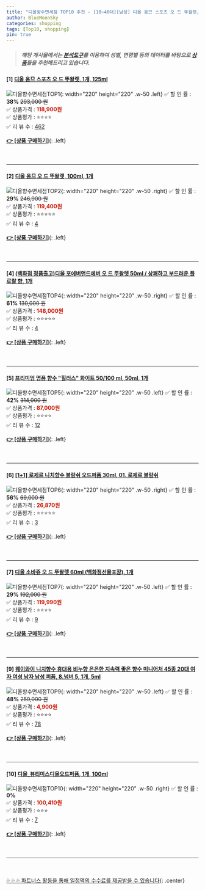 ```yaml
---
title: "디올향수면세점 TOP10 추천 - [10~40대][남성] 디올 옴므 스포츠 오 드 뚜왈렛, 1개, 125ml"
author: BlueMoonSky
categories: shopping
tags: [Top10, shopping]
pin: true
---
```


> ##### 해당 게시물에서는 [**분석도구**](https://itemscout.io/)를 이용하여 **성별**, **연령별** 등의 데이터를 바탕으로 [**상품**](https://link.coupang.com/a/baae76)들을 추천해드리고 있습니다.

#### [1] [디올 옴므 스포츠 오 드 뚜왈렛, 1개, 125ml](https://link.coupang.com/re/AFFSDP?lptag=AF5964186&subid=bluemoonsky6999&pageKey=7442504738&traceid=V0-153&itemId=19356271776&vendorItemId=86469368637)
![디올향수면세점TOP1](https://thumbnail7.coupangcdn.com/thumbnails/remote/230x230ex/image/vendor_inventory/58c6/f9dc58d03b4a0eab837d2e405cd9436fb89a2f2766bb45d62d5f98c96be7.jpg){: width="220" height="220" .w-50 .left}
✅ 할 인 률 : **38%** ~~<del class="base-price"> 293,000  </del>원~~<br>
✅ 상품가격 : <span style="color:#cb1400"> **118,900원** </span><br>
✅ 상품평가 : ⭐⭐⭐⭐<br>
✅ 리 뷰 수 : [462](https://link.coupang.com/re/AFFSDP?lptag=AF5964186&subid=bluemoonsky6999&pageKey=7442504738&traceid=V0-153&itemId=19356271776&vendorItemId=86469368637)<br>
<br>
[**👉  [상품 구매하기]**](https://link.coupang.com/re/AFFSDP?lptag=AF5964186&subid=bluemoonsky6999&pageKey=7442504738&traceid=V0-153&itemId=19356271776&vendorItemId=86469368637){: .left}
<br>
<br>
<br>

***

#### [2] [디올 옴므 오 드 뚜왈렛, 100ml, 1개](https://link.coupang.com/re/AFFSDP?lptag=AF5964186&subid=bluemoonsky6999&pageKey=7063388777&traceid=V0-153&itemId=17520078662&vendorItemId=84687225894)
![디올향수면세점TOP2](https://thumbnail9.coupangcdn.com/thumbnails/remote/230x230ex/image/vendor_inventory/7400/71c5e5f2198433312c702ee9fb89f50c2e2e28dca536ab9274d822409514.jpg){: width="220" height="220" .w-50 .right}
✅ 할 인 률 : **29%** ~~<del class="base-price"> 246,900  </del>원~~<br>
✅ 상품가격 : <span style="color:#cb1400"> **119,400원** </span><br>
✅ 상품평가 : ⭐⭐⭐⭐⭐<br>
✅ 리 뷰 수 : [4](https://link.coupang.com/re/AFFSDP?lptag=AF5964186&subid=bluemoonsky6999&pageKey=7063388777&traceid=V0-153&itemId=17520078662&vendorItemId=84687225894)<br>
<br>
[**👉  [상품 구매하기]**](https://link.coupang.com/re/AFFSDP?lptag=AF5964186&subid=bluemoonsky6999&pageKey=7063388777&traceid=V0-153&itemId=17520078662&vendorItemId=84687225894){: .left}
<br>
<br>
<br>

***

#### [4] [(백화점 정품출고)디올 포에버앤드에버 오 드 뚜왈렛 50ml / 상쾌하고 부드러운 플로랄 향, 1개](https://link.coupang.com/re/AFFSDP?lptag=AF5964186&subid=bluemoonsky6999&pageKey=1764613462&traceid=V0-153&itemId=19013491920&vendorItemId=86138102071)
![디올향수면세점TOP4](https://thumbnail10.coupangcdn.com/thumbnails/remote/230x230ex/image/vendor_inventory/98ec/6dad0132cb3a27f2204d0e388fbc209ced551961212211bf428b4db06f42.jpg){: width="220" height="220" .w-50 .right}
✅ 할 인 률 : **61%** ~~<del class="base-price"> 130,000  </del>원~~<br>
✅ 상품가격 : <span style="color:#cb1400"> **148,000원** </span><br>
✅ 상품평가 : ⭐⭐⭐⭐⭐<br>
✅ 리 뷰 수 : [4](https://link.coupang.com/re/AFFSDP?lptag=AF5964186&subid=bluemoonsky6999&pageKey=1764613462&traceid=V0-153&itemId=19013491920&vendorItemId=86138102071)<br>
<br>
[**👉  [상품 구매하기]**](https://link.coupang.com/re/AFFSDP?lptag=AF5964186&subid=bluemoonsky6999&pageKey=1764613462&traceid=V0-153&itemId=19013491920&vendorItemId=86138102071){: .left}
<br>
<br>
<br>

***

#### [5] [프리미엄 명품 향수 "힐러스" 화이트 50/100 ml, 50ml, 1개](https://link.coupang.com/re/AFFSDP?lptag=AF5964186&subid=bluemoonsky6999&pageKey=7479169414&traceid=V0-153&itemId=19532248835&vendorItemId=86296282831)
![디올향수면세점TOP5](https://thumbnail10.coupangcdn.com/thumbnails/remote/230x230ex/image/vendor_inventory/75b3/df676a82165c8e98fbab01ae1328f4874485695dcc14903b837059c9c0a1.jpg){: width="220" height="220" .w-50 .left}
✅ 할 인 률 : **42%** ~~<del class="base-price"> 314,000  </del>원~~<br>
✅ 상품가격 : <span style="color:#cb1400"> **87,000원** </span><br>
✅ 상품평가 : ⭐⭐⭐⭐<br>
✅ 리 뷰 수 : [12](https://link.coupang.com/re/AFFSDP?lptag=AF5964186&subid=bluemoonsky6999&pageKey=7479169414&traceid=V0-153&itemId=19532248835&vendorItemId=86296282831)<br>
<br>
[**👉  [상품 구매하기]**](https://link.coupang.com/re/AFFSDP?lptag=AF5964186&subid=bluemoonsky6999&pageKey=7479169414&traceid=V0-153&itemId=19532248835&vendorItemId=86296282831){: .left}
<br>
<br>
<br>

***

#### [6] [[1+1] 로제르 니치향수 블랑쉬 오드퍼퓸 30ml, 01. 로제르 블랑쉬](https://link.coupang.com/re/AFFSDP?lptag=AF5964186&subid=bluemoonsky6999&pageKey=1978262122&traceid=V0-153&itemId=3365036620&vendorItemId=70865090724)
![디올향수면세점TOP6](https://thumbnail7.coupangcdn.com/thumbnails/remote/230x230ex/image/vendor_inventory/eb06/5326868e8d31f9ab35526b93fb8e42f615e0826dee86e63a11685b0a1d33.jpg){: width="220" height="220" .w-50 .right}
✅ 할 인 률 : **56%** ~~<del class="base-price"> 69,000  </del>원~~<br>
✅ 상품가격 : <span style="color:#cb1400"> **26,870원** </span><br>
✅ 상품평가 : ⭐⭐⭐⭐⭐<br>
✅ 리 뷰 수 : [3](https://link.coupang.com/re/AFFSDP?lptag=AF5964186&subid=bluemoonsky6999&pageKey=1978262122&traceid=V0-153&itemId=3365036620&vendorItemId=70865090724)<br>
<br>
[**👉  [상품 구매하기]**](https://link.coupang.com/re/AFFSDP?lptag=AF5964186&subid=bluemoonsky6999&pageKey=1978262122&traceid=V0-153&itemId=3365036620&vendorItemId=70865090724){: .left}
<br>
<br>
<br>

***

#### [7] [디올 소바쥬 오 드 뚜왈렛 60ml (백화점선물포장), 1개](https://link.coupang.com/re/AFFSDP?lptag=AF5964186&subid=bluemoonsky6999&pageKey=7443480524&traceid=V0-153&itemId=19361035249&vendorItemId=86157405438)
![디올향수면세점TOP7](https://thumbnail9.coupangcdn.com/thumbnails/remote/230x230ex/image/vendor_inventory/73e6/42c26a32a1858afd4cf43533451b5ca320d4a1fec477a44f598f7244d5e3.PNG){: width="220" height="220" .w-50 .left}
✅ 할 인 률 : **29%** ~~<del class="base-price"> 192,000  </del>원~~<br>
✅ 상품가격 : <span style="color:#cb1400"> **119,990원** </span><br>
✅ 상품평가 : ⭐⭐⭐⭐<br>
✅ 리 뷰 수 : [9](https://link.coupang.com/re/AFFSDP?lptag=AF5964186&subid=bluemoonsky6999&pageKey=7443480524&traceid=V0-153&itemId=19361035249&vendorItemId=86157405438)<br>
<br>
[**👉  [상품 구매하기]**](https://link.coupang.com/re/AFFSDP?lptag=AF5964186&subid=bluemoonsky6999&pageKey=7443480524&traceid=V0-153&itemId=19361035249&vendorItemId=86157405438){: .left}
<br>
<br>
<br>

***

#### [9] [웨이와이 니치향수 휴대용 비누향 은은한 지속력 좋은 향수 미니어처 45종 20대 여자 여성 남자 남성 퍼퓸, 8.넘버 5, 1개, 5ml](https://link.coupang.com/re/AFFSDP?lptag=AF5964186&subid=bluemoonsky6999&pageKey=7439887785&traceid=V0-153&itemId=19343935784&vendorItemId=81803527902)
![디올향수면세점TOP9](https://thumbnail7.coupangcdn.com/thumbnails/remote/230x230ex/image/vendor_inventory/aebf/510dddf61aad2e24983fabdfcd255446f2d5ac8a2a11d389456e4e6ec643.jpg){: width="220" height="220" .w-50 .left}
✅ 할 인 률 : **48%** ~~<del class="base-price"> 259,000  </del>원~~<br>
✅ 상품가격 : <span style="color:#cb1400"> **4,900원** </span><br>
✅ 상품평가 : ⭐⭐⭐⭐<br>
✅ 리 뷰 수 : [78](https://link.coupang.com/re/AFFSDP?lptag=AF5964186&subid=bluemoonsky6999&pageKey=7439887785&traceid=V0-153&itemId=19343935784&vendorItemId=81803527902)<br>
<br>
[**👉  [상품 구매하기]**](https://link.coupang.com/re/AFFSDP?lptag=AF5964186&subid=bluemoonsky6999&pageKey=7439887785&traceid=V0-153&itemId=19343935784&vendorItemId=81803527902){: .left}
<br>
<br>
<br>

***

#### [10] [디올_뷰티미스디올오드퍼퓸, 1개, 100ml](https://link.coupang.com/re/AFFSDP?lptag=AF5964186&subid=bluemoonsky6999&pageKey=7583949666&traceid=V0-153&itemId=20025783370&vendorItemId=87175516669)
![디올향수면세점TOP10](https://thumbnail7.coupangcdn.com/thumbnails/remote/230x230ex/image/vendor_inventory/59a4/37aab1d51232ded838c639d3dc291b3ce4c18c317421d97d12b5db489629.jpg){: width="220" height="220" .w-50 .right}
✅ 할 인 률 : **0%** <br>
✅ 상품가격 : <span style="color:#cb1400"> **100,410원** </span><br>
✅ 상품평가 : ⭐⭐⭐<br>
✅ 리 뷰 수 : [7](https://link.coupang.com/re/AFFSDP?lptag=AF5964186&subid=bluemoonsky6999&pageKey=7583949666&traceid=V0-153&itemId=20025783370&vendorItemId=87175516669)<br>
<br>
[**👉  [상품 구매하기]**](https://link.coupang.com/re/AFFSDP?lptag=AF5964186&subid=bluemoonsky6999&pageKey=7583949666&traceid=V0-153&itemId=20025783370&vendorItemId=87175516669){: .left}
<br>
<br>
<br>

***
<br><br>[💦 💦 💦 파트너스 활동을 통해 일정액의 수수료를 제공받을 수 있습니다](https://link.coupang.com/a/baae76){: .center}